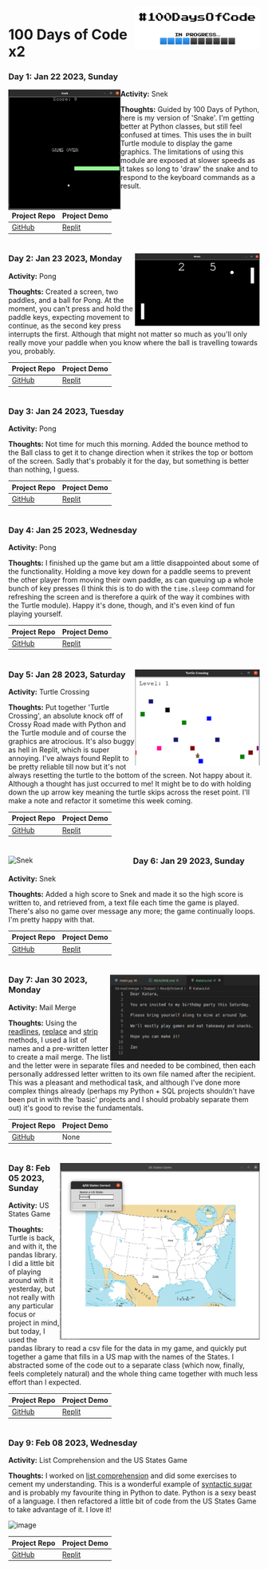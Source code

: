 <img src="https://github.com/ZanClifton/100-days-of-code/blob/main/images/100-days-code.png" width=250px align=right alt="100 Days of Code"/>

# 100 Days of Code x2

### Day 1: Jan 22 2023, Sunday

<img src="https://github.com/ZanClifton/intermediate-python-projects/blob/main/images/snek.png" width=225px align=left alt="Snake Game Over screen"/>

**Activity:** Snek

**Thoughts:** Guided by 100 Days of Python, here is my version of 'Snake'. I'm getting better at Python classes, but still feel confused at times. This uses the in built Turtle module to display the game graphics. The limitations of using this module are exposed at slower speeds as it takes so long to 'draw' the snake and to respond to the keyboard commands as a result.  

| Project Repo | Project Demo |
|:-------------|:-------------|
| [GitHub](https://github.com/ZanClifton/intermediate-python-projects/tree/main/02-snek) | [Replit](https://replit.com/@ZanClifton/snek?v=1) |

#

<img src="https://github.com/ZanClifton/intermediate-python-projects/blob/main/images/pong.png" width=250px align=right alt="Pong game in progress"/>

### Day 2: Jan 23 2023, Monday

**Activity:** Pong

**Thoughts:** Created a screen, two paddles, and a ball for Pong. At the moment, you can't press and hold the paddle keys, expecting movement to continue, as the second key press interrupts the first. Although that might not matter so much as you'll only really move your paddle when you know where the ball is travelling towards you, probably.

| Project Repo | Project Demo |
|:-------------|:-------------|
| [GitHub](https://github.com/ZanClifton/intermediate-python-projects/tree/main/03-pong) | [Replit](https://replit.com/@ZanClifton/pong?v=1) |

#

### Day 3: Jan 24 2023, Tuesday

**Activity:** Pong

**Thoughts:** Not time for much this morning. Added the bounce method to the Ball class to get it to change direction when it strikes the top or bottom of the screen. Sadly that's probably it for the day, but something is better than nothing, I guess.

| Project Repo | Project Demo |
|:-------------|:-------------|
| [GitHub](https://github.com/ZanClifton/intermediate-python-projects/tree/main/03-pong) | [Replit](https://replit.com/@ZanClifton/pong?v=1) |

#

### Day 4: Jan 25 2023, Wednesday

**Activity:** Pong

**Thoughts:** I finished up the game but am a little disappointed about some of the functionality. Holding a move key down for a paddle seems to prevent the other player from moving their own paddle, as can queuing up a whole bunch of key presses (I think this is to do with the `time.sleep` command for refreshing the screen and is therefore a quirk of the way it combines with the Turtle module). Happy it's done, though, and it's even kind of fun playing yourself. 

| Project Repo | Project Demo |
|:-------------|:-------------|
| [GitHub](https://github.com/ZanClifton/intermediate-python-projects/tree/main/03-pong) | [Replit](https://replit.com/@ZanClifton/pong?v=1) |

#

<img src="https://github.com/ZanClifton/intermediate-python-projects/blob/main/images/turtle-crossing.png" width=250px align=right alt="Turtle Crossing"/>

### Day 5: Jan 28 2023, Saturday

**Activity:** Turtle Crossing

**Thoughts:** Put together 'Turtle Crossing', an absolute knock off of Crossy Road made with Python and the Turtle module and of course the graphics are atrocious. It's also buggy as hell in Replit, which is super annoying. I've always found Replit to be pretty reliable till now but it's not always resetting the turtle to the bottom of the screen. Not happy about it. Although a thought has just occurred to me! It might be to do with holding down the up arrow key meaning the turtle skips across the reset point. I'll make a note and refactor it sometime this week coming.

| Project Repo | Project Demo |
|:-------------|:-------------|
| [GitHub](https://github.com/ZanClifton/intermediate-python-projects/tree/main/04-turtle-crossing) | [Replit](https://replit.com/@ZanClifton/turtle-crossing?v=1) |

#

<img src="https://user-images.githubusercontent.com/96394256/215429243-62e18aa4-b998-4477-81f6-e436a7e4a667.png" width=250px align=left alt="Snek"/>

### Day 6: Jan 29 2023, Sunday

**Activity:** Snek

**Thoughts:** Added a high score to Snek and made it so the high score is written to, and retrieved from,  a text file each time the game is played. There's also no game over message any more; the game continually loops. I'm pretty happy with that.

| Project Repo | Project Demo |
|:-------------|:-------------|
| [GitHub](https://github.com/ZanClifton/intermediate-python-projects/tree/main/02-snek) | [Replit](https://replit.com/@ZanClifton/snek?v=1) |

#

<img src="https://github.com/ZanClifton/intermediate-python-projects/blob/main/images/mail-merge.png" width=300px align=right alt="Mail Merge"/>

### Day 7: Jan 30 2023, Monday

**Activity:** Mail Merge

**Thoughts:** Using the [readlines](https://www.w3schools.com/python/ref_file_readlines.asp), [replace](https://www.w3schools.com/python/ref_string_replace.asp) and [strip](https://www.w3schools.com/python/ref_string_strip.asp) methods, I used a list of names and a pre-written letter to create a mail merge. The list and the letter were in separate files and needed to be combined, then each personally addressed letter written to its own file named after the recipient. This was a pleasant and methodical task, and although I've done more complex things already (perhaps my Python + SQL projects shouldn't have been put in with the 'basic' projects and I should probably separate them out) it's good to revise the fundamentals.

| Project Repo | Project Demo |
|:-------------|:-------------|
| [GitHub](https://github.com/ZanClifton/intermediate-python-projects/tree/main/05-mail-merge) | None |

#

<img src="https://github.com/ZanClifton/intermediate-python-projects/blob/main/images/us-states.png" width=400px align=right alt="US States Game"/>

### Day 8: Feb 05 2023, Sunday

**Activity:** US States Game

**Thoughts:** Turtle is back, and with it, the pandas library. I did a little bit of playing around with it yesterday, but not really with any particular focus or project in mind, but today, I used the pandas library to read a csv file for the data in my game, and quickly put together a game that fills in a US map with the names of the States. I abstracted some of the code out to a separate class (which now, finally, feels completely natural) and the whole thing came together with much less effort than I expected.

| Project Repo | Project Demo |
|:-------------|:-------------|
| [GitHub](https://github.com/ZanClifton/intermediate-python-projects/tree/main/06-us-states) | [Replit](https://replit.com/@ZanClifton/us-states?v=1) |

#

### Day 9: Feb 08 2023, Wednesday

**Activity:** List Comprehension and the US States Game

**Thoughts:** I worked on [list comprehension](https://realpython.com/list-comprehension-python/) and did some exercises to cement my understanding. This is a wonderful example of [syntactic sugar](https://medium.com/analytics-vidhya/syntactic-sugar-in-python-3e61d1ef2bbf) and is probably my favourite thing in Python to date. Python is a sexy beast of a language. I then refactored a little bit of code from the US States Game to take advantage of it. I love it!

![image](https://user-images.githubusercontent.com/96394256/217489475-a8d9b41b-5da8-4a38-ba39-340e86a189a2.png)

| Project Repo | Project Demo |
|:-------------|:-------------|
| [GitHub](https://github.com/ZanClifton/intermediate-python-projects/tree/main/06-us-states) | [Replit](https://replit.com/@ZanClifton/us-states?v=1) |

#

